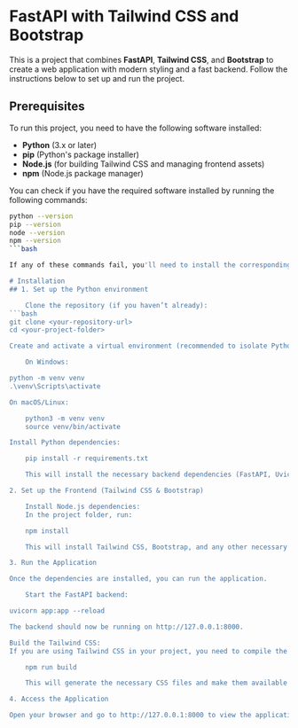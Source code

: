 # FastAPI with Tailwind CSS and Bootstrap

This is a project that combines **FastAPI**, **Tailwind CSS**, and **Bootstrap** to create a web application with modern styling and a fast backend. Follow the instructions below to set up and run the project.

## Prerequisites

To run this project, you need to have the following software installed:

- **Python** (3.x or later)  
- **pip** (Python's package installer)
- **Node.js** (for building Tailwind CSS and managing frontend assets)
- **npm** (Node.js package manager)

You can check if you have the required software installed by running the following commands:

```bash
python --version
pip --version
node --version
npm --version
```bash 

If any of these commands fail, you'll need to install the corresponding software before proceeding.

# Installation
## 1. Set up the Python environment

    Clone the repository (if you haven’t already):
```bash
git clone <your-repository-url>
cd <your-project-folder>

Create and activate a virtual environment (recommended to isolate Python dependencies):

    On Windows:

python -m venv venv
.\venv\Scripts\activate

On macOS/Linux:

    python3 -m venv venv
    source venv/bin/activate

Install Python dependencies:

    pip install -r requirements.txt

    This will install the necessary backend dependencies (FastAPI, Uvicorn, etc.).

2. Set up the Frontend (Tailwind CSS & Bootstrap)

    Install Node.js dependencies:
    In the project folder, run:

    npm install

    This will install Tailwind CSS, Bootstrap, and any other necessary frontend dependencies.

3. Run the Application

Once the dependencies are installed, you can run the application.

    Start the FastAPI backend:

uvicorn app:app --reload

The backend should now be running on http://127.0.0.1:8000.

Build the Tailwind CSS:
If you are using Tailwind CSS in your project, you need to compile the CSS. Run:

    npm run build

    This will generate the necessary CSS files and make them available for the frontend.

4. Access the Application

Open your browser and go to http://127.0.0.1:8000 to view the application.